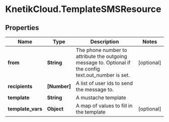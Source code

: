 # KnetikCloud.TemplateSMSResource

## Properties
Name | Type | Description | Notes
------------ | ------------- | ------------- | -------------
**from** | **String** | The phone number to attribute the outgoing message to. Optional if the config text.out_number is set. | [optional] 
**recipients** | **[Number]** | A list of user ids to send the message to. | 
**template** | **String** | A mustache template | 
**template_vars** | **Object** | A map of values to fill in the template | [optional] 


